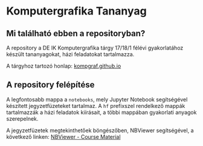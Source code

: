 # Komputergrafika Tananyag

## Mi található ebben a repositoryban?

A repository a DE IK Komputergrafika tárgy 17/18/1 félévi gyakorlatához készült tananyagokat, házi feladatokat tartalmazza.

A tárgyhoz tartozó honlap: [kompgraf.github.io](https://kompgraf.github.io)

## A repository felépítése

A legfontosabb mappa a `notebooks`, mely Jupyter Notebook segítségével készített jegyzetfüzeteket tartalmaz. A `hf` prefixszel rendelkező mappák tartalmazzák a házi feladatok kiírásait, a többi mappában gyakorlati anyagok szerepelnek.

A jegyzetfüzetek megtekinthetőek böngészőben, NBViewer segítségével, a következő linken:
[NBViewer - Course Material](https://nbviewer.jupyter.org/github/kompgraf/course-material/tree/master/notebooks/)
